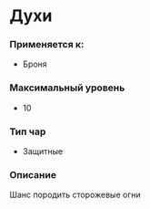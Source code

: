 # Духи

### Применяется к:

* Броня

### Максимальный уровень&#x20;

* 10

### Тип чар

* Защитные

### Описание&#x20;

Шанс породить сторожевые огни
